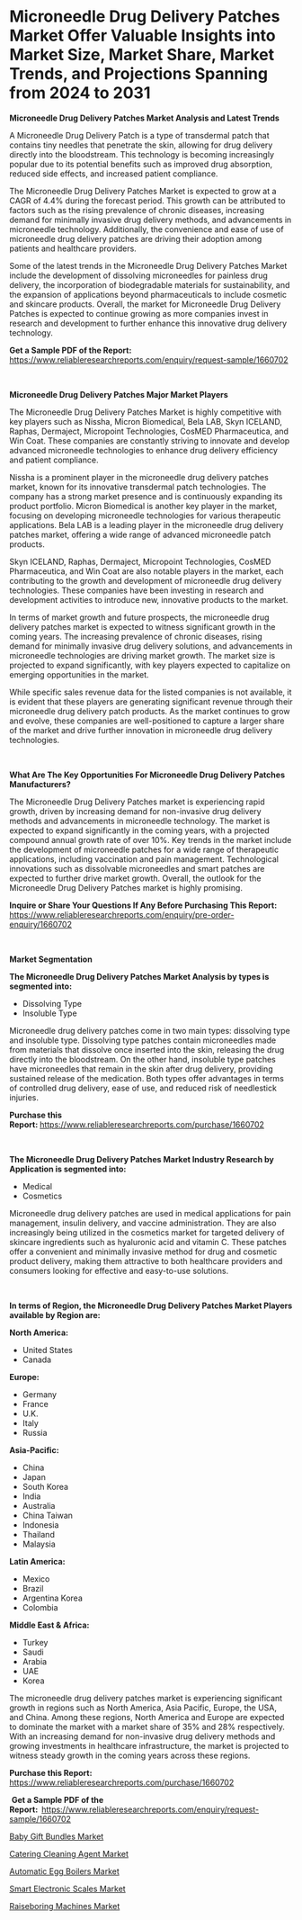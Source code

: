 <p><h1>Microneedle Drug Delivery Patches Market Offer Valuable Insights into Market Size, Market Share, Market Trends, and Projections Spanning from 2024 to 2031</h1></p><p><strong>Microneedle Drug Delivery Patches Market Analysis and Latest Trends</strong></p>
<p><p>A Microneedle Drug Delivery Patch is a type of transdermal patch that contains tiny needles that penetrate the skin, allowing for drug delivery directly into the bloodstream. This technology is becoming increasingly popular due to its potential benefits such as improved drug absorption, reduced side effects, and increased patient compliance.</p><p>The Microneedle Drug Delivery Patches Market is expected to grow at a CAGR of 4.4% during the forecast period. This growth can be attributed to factors such as the rising prevalence of chronic diseases, increasing demand for minimally invasive drug delivery methods, and advancements in microneedle technology. Additionally, the convenience and ease of use of microneedle drug delivery patches are driving their adoption among patients and healthcare providers.</p><p>Some of the latest trends in the Microneedle Drug Delivery Patches Market include the development of dissolving microneedles for painless drug delivery, the incorporation of biodegradable materials for sustainability, and the expansion of applications beyond pharmaceuticals to include cosmetic and skincare products. Overall, the market for Microneedle Drug Delivery Patches is expected to continue growing as more companies invest in research and development to further enhance this innovative drug delivery technology.</p></p>
<p><strong>Get a Sample PDF of the Report:&nbsp;</strong> <a href="https://www.reliableresearchreports.com/enquiry/request-sample/1660702">https://www.reliableresearchreports.com/enquiry/request-sample/1660702</a></p>
<p>&nbsp;</p>
<p><strong>Microneedle Drug Delivery Patches Major Market Players</strong></p>
<p><p>The Microneedle Drug Delivery Patches Market is highly competitive with key players such as Nissha, Micron Biomedical, Bela LAB, Skyn ICELAND, Raphas, Dermaject, Micropoint Technologies, CosMED Pharmaceutica, and Win Coat. These companies are constantly striving to innovate and develop advanced microneedle technologies to enhance drug delivery efficiency and patient compliance.</p><p>Nissha is a prominent player in the microneedle drug delivery patches market, known for its innovative transdermal patch technologies. The company has a strong market presence and is continuously expanding its product portfolio. Micron Biomedical is another key player in the market, focusing on developing microneedle technologies for various therapeutic applications. Bela LAB is a leading player in the microneedle drug delivery patches market, offering a wide range of advanced microneedle patch products.</p><p>Skyn ICELAND, Raphas, Dermaject, Micropoint Technologies, CosMED Pharmaceutica, and Win Coat are also notable players in the market, each contributing to the growth and development of microneedle drug delivery technologies. These companies have been investing in research and development activities to introduce new, innovative products to the market.</p><p>In terms of market growth and future prospects, the microneedle drug delivery patches market is expected to witness significant growth in the coming years. The increasing prevalence of chronic diseases, rising demand for minimally invasive drug delivery solutions, and advancements in microneedle technologies are driving market growth. The market size is projected to expand significantly, with key players expected to capitalize on emerging opportunities in the market.</p><p>While specific sales revenue data for the listed companies is not available, it is evident that these players are generating significant revenue through their microneedle drug delivery patch products. As the market continues to grow and evolve, these companies are well-positioned to capture a larger share of the market and drive further innovation in microneedle drug delivery technologies.</p></p>
<p>&nbsp;</p>
<p><strong>What Are The Key Opportunities For Microneedle Drug Delivery Patches Manufacturers?</strong></p>
<p><p>The Microneedle Drug Delivery Patches market is experiencing rapid growth, driven by increasing demand for non-invasive drug delivery methods and advancements in microneedle technology. The market is expected to expand significantly in the coming years, with a projected compound annual growth rate of over 10%. Key trends in the market include the development of microneedle patches for a wide range of therapeutic applications, including vaccination and pain management. Technological innovations such as dissolvable microneedles and smart patches are expected to further drive market growth. Overall, the outlook for the Microneedle Drug Delivery Patches market is highly promising.</p></p>
<p><strong>Inquire or Share Your Questions If Any Before Purchasing This Report:</strong> <a href="https://www.reliableresearchreports.com/enquiry/pre-order-enquiry/1660702">https://www.reliableresearchreports.com/enquiry/pre-order-enquiry/1660702</a></p>
<p>&nbsp;</p>
<p><strong>Market Segmentation</strong></p>
<p><strong>The Microneedle Drug Delivery Patches Market Analysis by types is segmented into:</strong></p>
<p><ul><li>Dissolving Type</li><li>Insoluble Type</li></ul></p>
<p><p>Microneedle drug delivery patches come in two main types: dissolving type and insoluble type. Dissolving type patches contain microneedles made from materials that dissolve once inserted into the skin, releasing the drug directly into the bloodstream. On the other hand, insoluble type patches have microneedles that remain in the skin after drug delivery, providing sustained release of the medication. Both types offer advantages in terms of controlled drug delivery, ease of use, and reduced risk of needlestick injuries.</p></p>
<p><strong>Purchase this Report:&nbsp;</strong><a href="https://www.reliableresearchreports.com/purchase/1660702">https://www.reliableresearchreports.com/purchase/1660702</a></p>
<p>&nbsp;</p>
<p><strong>The Microneedle Drug Delivery Patches Market Industry Research by Application is segmented into:</strong></p>
<p><ul><li>Medical</li><li>Cosmetics</li></ul></p>
<p><p>Microneedle drug delivery patches are used in medical applications for pain management, insulin delivery, and vaccine administration. They are also increasingly being utilized in the cosmetics market for targeted delivery of skincare ingredients such as hyaluronic acid and vitamin C. These patches offer a convenient and minimally invasive method for drug and cosmetic product delivery, making them attractive to both healthcare providers and consumers looking for effective and easy-to-use solutions.</p></p>
<p>&nbsp;</p>
<p><strong>In terms of Region, the Microneedle Drug Delivery Patches Market Players available by Region are:</strong></p>
<p>
    <p> <strong> North America: </strong>
        <ul>
            <li>United States</li>
            <li>Canada</li>
        </ul>
        </p> 
    <p> <strong> Europe: </strong>
        <ul>
            <li>Germany</li>
            <li>France</li>
            <li>U.K.</li>
            <li>Italy</li>
            <li>Russia</li>
        </ul>
        </p> 
    <p> <strong> Asia-Pacific: </strong>
        <ul>
            <li>China</li>
            <li>Japan</li>
            <li>South Korea</li>
            <li>India</li>
            <li>Australia</li>
            <li>China Taiwan</li>
            <li>Indonesia</li>
            <li>Thailand</li>
            <li>Malaysia</li>
        </ul>
        </p> 
    <p> <strong> Latin America: </strong>
        <ul>
            <li>Mexico</li>
            <li>Brazil</li>
            <li>Argentina Korea</li>
            <li>Colombia</li>
        </ul>
        </p> 
    <p> <strong> Middle East & Africa: </strong>
        <ul>
            <li>Turkey</li>
            <li>Saudi</li>
            <li>Arabia</li>
            <li>UAE</li>
            <li>Korea</li>
        </ul>
    </p>
    </p>
<p><p>The microneedle drug delivery patches market is experiencing significant growth in regions such as North America, Asia Pacific, Europe, the USA, and China. Among these regions, North America and Europe are expected to dominate the market with a market share of 35% and 28% respectively. With an increasing demand for non-invasive drug delivery methods and growing investments in healthcare infrastructure, the market is projected to witness steady growth in the coming years across these regions.</p></p>
<p><strong>Purchase this Report: </strong><a href="https://www.reliableresearchreports.com/purchase/1660702">https://www.reliableresearchreports.com/purchase/1660702</a></p>
<p>&nbsp;<strong>Get a Sample PDF of the Report:&nbsp;&nbsp;</strong><a href="https://www.reliableresearchreports.com/enquiry/request-sample/1660702">https://www.reliableresearchreports.com/enquiry/request-sample/1660702</a></p>
<p><strong></strong></p>
<p><p><a href="https://three-jumbo-f6d.notion.site/Baby-Gift-Bundles-Market-Research-Report-Provides-thorough-Industry-Overview-which-offers-an-In-Dep-648070f54ddc4d70817d6702d9da160b">Baby Gift Bundles Market</a></p><p><a href="https://iodized-pantydraco-05c.notion.site/Catering-Cleaning-Agent-Market-Size-Furnishes-Valuable-Information-Encompassing-Market-Share-Market-284f7ea8e81a4a0ca10850d9a469866c">Catering Cleaning Agent Market</a></p><p><a href="https://view.publitas.com/reportprime-1/automatic-egg-boilers-market-research-report-provides-thorough-industry-overview-which-offers-an-in-depth-analysis-of-product-trends-and-new-market-divisions/">Automatic Egg Boilers Market</a></p><p><a href="https://view.publitas.com/reportprime-1/smart-electronic-scales-market-size-global-industry-overview-market-segmentation-and-forecast-2024-to-2031/">Smart Electronic Scales Market</a></p><p><a href="https://noble-drawer-34c.notion.site/Raiseboring-Machines-Market-Research-Report-Provides-thorough-Industry-Overview-which-offers-an-In--b1847d797f1a47fd9df1085b471d0f7e">Raiseboring Machines Market</a></p></p>